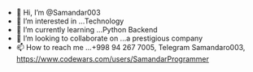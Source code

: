 - 👋 Hi, I’m @Samandar003
- 👀 I’m interested in ...Technology
- 🌱 I’m currently learning ...Python Backend
- 💞️ I’m looking to collaborate on ...a prestigious company
- 📫 How to reach me ...+998 94 267 7005, Telegram Samandaro003, https://www.codewars.com/users/SamandarProgrammer

<!---
Samandar003/Samandar003 is a ✨ special ✨ repository because its `README.md` (this file) appears on your GitHub profile.
You can click the Preview link to take a look at your changes.
--->
